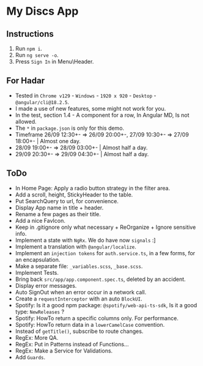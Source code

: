 # My Discs App

## Instructions
1. Run `npm i`.
2. Run `ng serve -o`.
3. Press `Sign In` in Menu\Header.

## For Hadar
- Tested in `Chrome v129` - `Windows` - `1920 x 920` - `Desktop` - `@angular/cli@18.2.5`.
- I made a use of new features, some might not work for you.
- In the test, section 1.4 - A component for a row, In Angular MD, Is not allowed.
- The `*` in `package.json` is only for this demo.
- Timeframe 26/09 12:30+- => 26/09 20:00+-, 27/09 10:30+- => 27/09 18:00+- | Almost one day.
 - 28/09 19:00+- => 28/09 03:00+- | Almost half a day.
 - 29/09 20:30+- => 29/09 04:30+- | Almost half a day.

## ToDo
- In Home Page: Apply a radio button strategy in the filter area.
 - Add a scroll, height, StickyHeader to the table.
 - Put SearchQuery to url, for convenience.
- Display App name in title + header.
- Rename a few pages as their title.
- Add a nice FavIcon.
- Keep in .gitignore only what necessary + ReOrganize + Ignore sensitive info.
- Implement a state with `NgRx`. We do have now `signals` :]
- Implement a translation with `@angular/localize`.
- Implement an `injection tokens` for `auth.service.ts`, in a few forms, for an encapsulation.
- Make a separate file: `_variables.scss`, `_base.scss`.
- Implement Tests.
- Bring back `src/app/app.component.spec.ts`, deleted by an accident.
- Display error messages.
- Auto SignOut when an error occur in a network call.
- Create a `requestInterceptor` with an auto `BlockUI`.
- Spotify: Is it a good npm package: `@spotify/web-api-ts-sdk`, Is it a good type: `NewReleases` ?
- Spotify: HowTo return a specific columns only. For performance.
- Spotify: HowTo return data in a `lowerCamelCase` convention.
- Instead of `getTitle()`, subscribe to route changes. 
- RegEx: More QA.
- RegEx: Put in Patterns instead of Functions...
- RegEx: Make a Service for Validations.
- Add `Guards`.